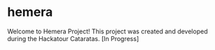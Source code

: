 # hemera
Welcome to Hemera Project! This project was created and developed during the Hackatour Cataratas. [In Progress]
